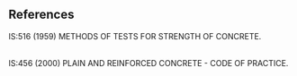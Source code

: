 ## References
IS:516 (1959) METHODS OF TESTS FOR STRENGTH OF CONCRETE.<br><br>

IS:456 (2000) PLAIN AND REINFORCED CONCRETE - CODE OF PRACTICE.